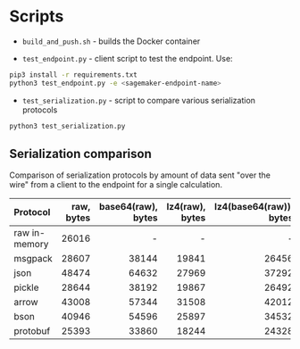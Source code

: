 # Scripts

- `build_and_push.sh` - builds the Docker container

- `test_endpoint.py` - client script to test the endpoint. Use:

```bash
pip3 install -r requirements.txt
python3 test_endpoint.py -e <sagemaker-endpoint-name>
```

- `test_serialization.py` - script to compare various serialization protocols

```bash
python3 test_serialization.py
```

## Serialization comparison

Comparison of serialization protocols by amount of data sent "over the wire" from a client to the endpoint for a single calculation.

| Protocol | raw, bytes | base64(raw), bytes | lz4(raw), bytes | lz4(base64(raw)), bytes |
|:---|----:|---:|---:|---:|
|raw in-memory | 26016 | - | - | - |
|msgpack | 28607 | 38144 | 19841 | 26456 |
|json | 48474 | 64632 | 27969 | 37292 |
|pickle | 28644 | 38192 | 19867 | 26492 |
|arrow | 43008 | 57344 | 31508 | 42012 |
|bson | 40946 | 54596 | 25897 | 34532 |
|protobuf | 25393 | 33860 | 18244 | 24328 |
